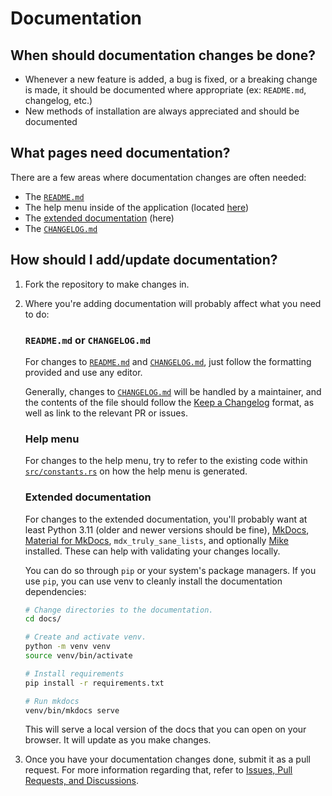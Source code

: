 # Documentation

## When should documentation changes be done?

- Whenever a new feature is added, a bug is fixed, or a breaking change is made, it should be documented where
  appropriate (ex: `README.md`, changelog, etc.)
- New methods of installation are always appreciated and should be documented

## What pages need documentation?

There are a few areas where documentation changes are often needed:

- The [`README.md`](https://github.com/ClementTsang/bottom/blob/main/README.md)
- The help menu inside of the application (located [here](https://github.com/ClementTsang/bottom/blob/main/src/constants.rs))
- The [extended documentation](https://clementtsang.github.io/bottom/nightly/) (here)
- The [`CHANGELOG.md`](https://github.com/ClementTsang/bottom/blob/main/CHANGELOG.md)

## How should I add/update documentation?

1. Fork the repository to make changes in.

2. Where you're adding documentation will probably affect what you need to do:

   <h3><code>README.md</code> or <code>CHANGELOG.md</code></h3>

   For changes to [`README.md`](https://github.com/ClementTsang/bottom/blob/main/README.md) and [`CHANGELOG.md`](https://github.com/ClementTsang/bottom/blob/main/CHANGELOG.md), just follow the formatting provided and use any editor.

   Generally, changes to [`CHANGELOG.md`](https://github.com/ClementTsang/bottom/blob/main/CHANGELOG.md) will be handled
   by a maintainer, and the contents of the file should follow the [Keep a Changelog](https://keepachangelog.com/en/1.0.0/)
   format, as well as link to the relevant PR or issues.

   <h3>Help menu</h3>

   For changes to the help menu, try to refer to the existing code within [`src/constants.rs`](https://github.com/ClementTsang/bottom/blob/main/src/constants.rs) on how the help menu is generated.

   <h3>Extended documentation</h3>

   For changes to the extended documentation, you'll probably want at least Python 3.11 (older and newer versions
   should be fine), [MkDocs](https://www.mkdocs.org/), [Material for MkDocs](https://squidfunk.github.io/mkdocs-material/),
   `mdx_truly_sane_lists`, and optionally [Mike](https://github.com/jimporter/mike) installed. These can help with
   validating your changes locally.

   You can do so through `pip` or your system's package managers. If you use `pip`, you can use venv to cleanly install
   the documentation dependencies:

   ```bash
   # Change directories to the documentation.
   cd docs/

   # Create and activate venv.
   python -m venv venv
   source venv/bin/activate

   # Install requirements
   pip install -r requirements.txt

   # Run mkdocs
   venv/bin/mkdocs serve
   ```

   This will serve a local version of the docs that you can open on your browser. It will update as you make changes.

3. Once you have your documentation changes done, submit it as a pull request. For more information regarding that,
   refer to [Issues, Pull Requests, and Discussions](../issues-and-pull-requests/).
